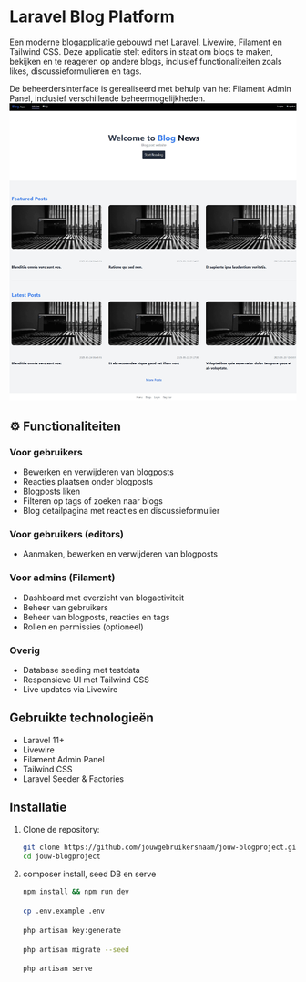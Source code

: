 # Laravel Blog Platform

Een moderne blogapplicatie gebouwd met Laravel, Livewire, Filament en Tailwind CSS. Deze applicatie stelt editors in staat om blogs te maken, bekijken en te reageren op andere blogs, inclusief functionaliteiten zoals likes, discussieformulieren en tags.

De beheerdersinterface is gerealiseerd met behulp van het Filament Admin Panel, inclusief verschillende beheermogelijkheden.
![Screenshot](screenShot.jpeg)
## ⚙️ Functionaliteiten

### Voor gebruikers

-   Bewerken en verwijderen van blogposts
-   Reacties plaatsen onder blogposts
-   Blogposts liken
-   Filteren op tags of zoeken naar blogs
-   Blog detailpagina met reacties en discussieformulier

### Voor gebruikers (editors)

-   Aanmaken, bewerken en verwijderen van blogposts

### Voor admins (Filament)

-   Dashboard met overzicht van blogactiviteit
-   Beheer van gebruikers
-   Beheer van blogposts, reacties en tags
-   Rollen en permissies (optioneel)

### Overig

-   Database seeding met testdata
-   Responsieve UI met Tailwind CSS
-   Live updates via Livewire

## Gebruikte technologieën

-   Laravel 11+
-   Livewire
-   Filament Admin Panel
-   Tailwind CSS
-   Laravel Seeder & Factories

## Installatie

1. Clone de repository:

    ```bash
    git clone https://github.com/jouwgebruikersnaam/jouw-blogproject.git
    cd jouw-blogproject
    ```

2. composer install, seed DB en serve

    ```bash
    npm install && npm run dev

    cp .env.example .env

    php artisan key:generate

    php artisan migrate --seed

    php artisan serve
    ```
